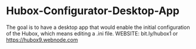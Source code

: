 # Hubox-Configurator-Desktop-App
The goal is to have a desktop app that would enable the initial configuration of the Hubox, which means editing a .ini file.
 WEBSITE: bit.ly/hubox1 or https://hubox9.webnode.com
